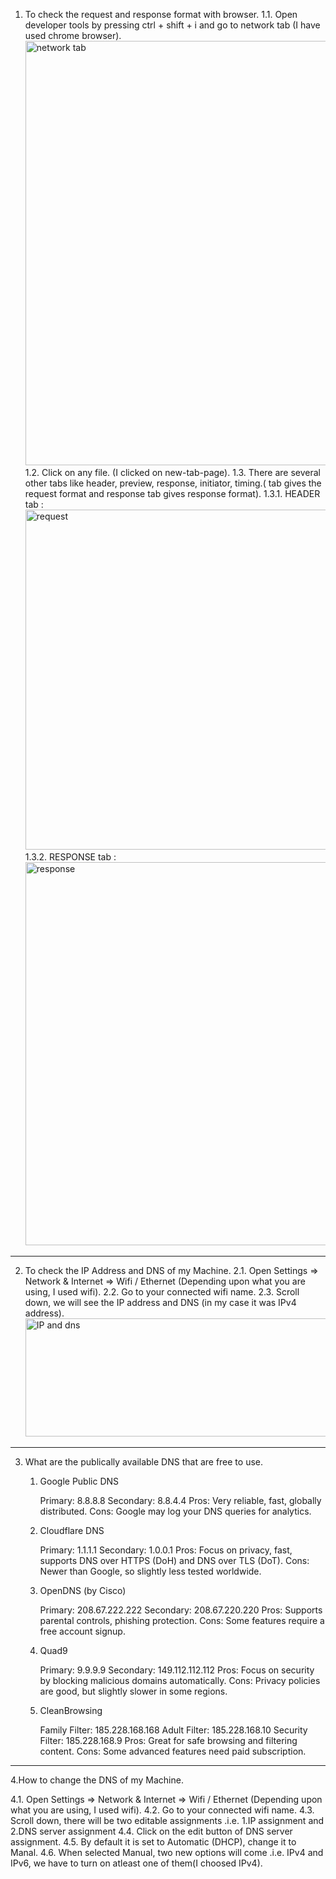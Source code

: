 1. To check the request and response format with browser.
  1.1. Open developer tools by pressing ctrl + shift + i and go to network tab (I have used chrome browser).
   <img width="1069" height="679" alt="network tab" src="https://github.com/user-attachments/assets/38961bd5-2bf5-4326-b3c3-72cd110706cc" />
  1.2. Click on any file. (I clicked on new-tab-page).
  1.3. There are several other tabs like header, preview, response, initiator, timing.( tab gives the request format and response tab gives response format).
    1.3.1. HEADER tab : <img width="711" height="544" alt="request" src="https://github.com/user-attachments/assets/52ce818d-020e-4069-85e8-140939472f37" />
    1.3.2. RESPONSE tab : <img width="706" height="613" alt="response" src="https://github.com/user-attachments/assets/cbd9a51a-b1da-45fc-a5f0-bb285480a532" />

--------------------------------------------------------------------------------------------------------------------------------------------------------------------

2. To check the IP Address and DNS of my Machine.
   2.1. Open Settings => Network & Internet => Wifi / Ethernet (Depending upon what you are using, I used wifi).
   2.2. Go to your connected wifi name.
   2.3. Scroll down, we will see the IP address and DNS (in my case it was IPv4 address).
   <img width="931" height="189" alt="IP and dns" src="https://github.com/user-attachments/assets/4502ba2e-488c-482b-95ef-8e67d1ea3965" />

---------------------------------------------------------------------------------------------------------------------------------------------------------------------

3. What are the publically available DNS that are free to use.
    1. Google Public DNS
       
	    Primary: 8.8.8.8
	    Secondary: 8.8.4.4
	    Pros: Very reliable, fast, globally distributed.
	    Cons: Google may log your DNS queries for analytics.

   2. Cloudflare DNS

	    Primary: 1.1.1.1
	    Secondary: 1.0.0.1
	    Pros: Focus on privacy, fast, supports DNS over HTTPS (DoH) and DNS over TLS (DoT).
	    Cons: Newer than Google, so slightly less tested worldwide.

   3. OpenDNS (by Cisco)

	    Primary: 208.67.222.222
	    Secondary: 208.67.220.220
	    Pros: Supports parental controls, phishing protection.
	    Cons: Some features require a free account signup.

   4. Quad9

	  Primary: 9.9.9.9
	  Secondary: 149.112.112.112
	  Pros: Focus on security by blocking malicious domains automatically.
	  Cons: Privacy policies are good, but slightly slower in some regions.

   5. CleanBrowsing

	    Family Filter: 185.228.168.168
	    Adult Filter: 185.228.168.10
	    Security Filter: 185.228.168.9
	    Pros: Great for safe browsing and filtering content.
	    Cons: Some advanced features need paid subscription.

-------------------------------------------------------------------------------------------------------------------------------------------------------------------

4.How to change the DNS of my Machine.

  4.1. Open Settings => Network & Internet => Wifi / Ethernet (Depending upon what you are using, I used wifi).
  4.2. Go to your connected wifi name.
  4.3. Scroll down, there will be two editable assignments .i.e. 1.IP assignment and 2.DNS server assignment
  4.4. Click on the edit button of DNS server assignment.
  4.5. By default it is set to Automatic (DHCP), change it to Manal.
  4.6. When selected Manual, two new options will come .i.e. IPv4 and IPv6, we have to turn on atleast one of them(I choosed IPv4).
